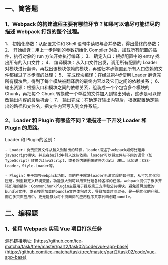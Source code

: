 ## 一、简答题

### 1、Webpack 的构建流程主要有哪些环节？如果可以请尽可能详尽的描述 Webpack 打包的整个过程。

1、 初始化参数：从配置文件和 Shell 语句中读取与合并参数，得出最终的参数；
2、 开始编译：用上一步得到的参数初始化 Compiler 对象，加载所有配置的插件，执行对象的 run 方法开始执行编译；
3、 确定入口：根据配置中的 entry 找出所有的入口文件；
4、 编译模块：从入口文件出发，调用所有配置的 Loader 对模块进行翻译，再找出该模块依赖的模块，再递归本步骤直到所有入口依赖的文件都经过了本步骤的处理；
5、 完成模块编译：在经过第4步使用 Loader 翻译完所有模块后，得到了每个模块被翻译后的最终内容以及它们之间的依赖关系；
6、 输出资源：根据入口和模块之间的依赖关系，组装成一个个包含多个模块的 Chunk，再把每个 Chunk 转换成一个单独的文件加入到输出列表，这步是可以修改输出内容的最后机会；
7、 输出完成：在确定好输出内容后，根据配置确定输出的路径和文件名，把文件内容写入到文件系统。


### 2、Loader 和 Plugin 有哪些不同？请描述一下开发 Loader 和 Plugin 的思路。

Loader 和 Plugin的区别：

	- Loader：负责资源文件从输入到输出的转换，loader描述了webpack如何处理非javascript模块，并且在build中引入这些依赖。loader可以将文件从不同的语言（如TypeScript）转换为JavaScript，或者将内联图像转换为data URL。比如说：CSS-Loader，Style-Loader等。

	- Plugin：用于加强webpack功能，目的在于解决loader无法实现的其他事，从打包优化和压缩，到重新定义环境变量，功能强大到可以用来处理各种各样的任务。webpack提供了很多开箱即用的插件：CommonChunkPlugin主要用于提取第三方库和公共模块，避免首屏加载的bundle文件，或者按需加载的bundle文件体积过大，导致加载时间过长，是一把优化的利器。而在多页面应用中，更是能够为每个页面间的应用程序共享代码创建bundle。



## 二、编程题

### 1、使用 Webpack 实现 Vue 项目打包任务

源码链接地址: [https://github.com/ice-matcha/task/tree/master/part2/task02/code/vue-app-base](https://github.com/ice-matcha/task/tree/master/part2/task02/code/vue-app-base)